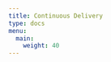 ```yaml
---
title: Continuous Delivery
type: docs
menu:
  main:
    weight: 40
---
```


<!--add blocks of content here to add more sections to the community page -->
